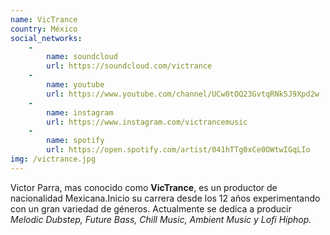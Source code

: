```yaml
---
name: VicTrance
country: México
social_networks: 
    -
        name: soundcloud
        url: https://soundcloud.com/victrance
    -
        name: youtube
        url: https://www.youtube.com/channel/UCw0tOQ23GvtqRNk5J9Xpd2w
    -
        name: instagram
        url: https://www.instagram.com/victrancemusic
    -
        name: spotify
        url: https://open.spotify.com/artist/041hTTg0xCe0OWtwIGqLIo
img: /victrance.jpg
---
```

Victor Parra, mas conocido como **VicTrance**, es un productor de nacionalidad Mexicana.Inicio su carrera desde los 12 años experimentando con un gran variedad de géneros. Actualmente se dedica a producir *Melodic Dubstep, Future Bass, Chill Music, Ambient Music y Lofi Hiphop.*